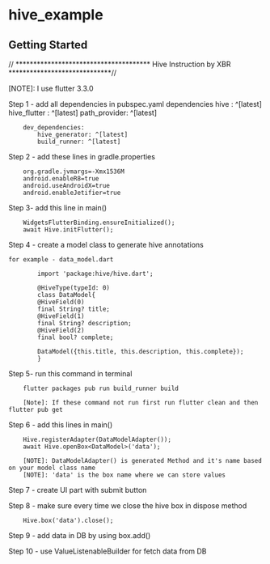 # hive_example
## Getting Started


// ************************************** Hive Instruction by XBR *****************************//


[NOTE]: I use flutter 3.3.0

Step 1 - add all dependencies in pubspec.yaml
        dependencies
            hive : ^[latest]
            hive_flutter : ^[latest]
            path_provider: ^[latest]
        
        dev_dependencies:
            hive_generator: ^[latest]
            build_runner: ^[latest]

Step 2 - add these lines in gradle.properties

        org.gradle.jvmargs=-Xmx1536M
        android.enableR8=true
        android.useAndroidX=true
        android.enableJetifier=true

Step 3- add this line in main() 
  
        WidgetsFlutterBinding.ensureInitialized();
        await Hive.initFlutter();
        
        

Step 4 - create a model class to generate hive annotations

    for example - data_model.dart
            
            import 'package:hive/hive.dart';

            @HiveType(typeId: 0)
            class DataModel{
            @HiveField(0)
            final String? title;
            @HiveField(1)
            final String? description;
            @HiveField(2)
            final bool? complete;

            DataModel({this.title, this.description, this.complete});
            }

Step 5- run this command in terminal

        flutter packages pub run build_runner build
        
        [Note]: If these command not run first run flutter clean and then flutter pub get


Step 6 - add this lines in main()

        Hive.registerAdapter(DataModelAdapter());
        await Hive.openBox<DataModel>('data');

        [NOTE]: DataModelAdapter() is generated Method and it's name based on your model class name
        [NOTE]: 'data' is the box name where we can store values

Step 7 - create UI part with submit button

Step 8 - make sure every time we close the hive box in dispose method

        Hive.box('data').close();

Step 9 - add data in DB by using box.add()

Step 10 - use ValueListenableBuilder for fetch data from DB
